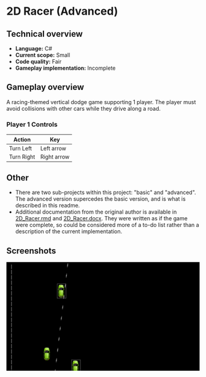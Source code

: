 # 2D Racer (Advanced)

## Technical overview

- **Language:** C#
- **Current scope:** Small
- **Code quality:** Fair
- **Gameplay implementation:** Incomplete

## Gameplay overview

A racing-themed vertical dodge game supporting 1 player. The player must avoid collisions with other cars while they drive along a road.

### Player 1 Controls

| Action      | Key         |
|-------------|-------------|
| Turn Left   | Left arrow  |
| Turn Right  | Right arrow |

## Other

- There are two sub-projects within this project: "basic" and "advanced". The advanced version supercedes the basic version, and is what is described in this readme.
- Additional documentation from the original author is available in [2D_Racer.rmd](docs/2D_Racer.rmd) and [2D_Racer.docx](docs/2D_Racer.docx). They were written as if the game were complete, so could be considered more of a to-do list rather than a description of the current implementation.

## Screenshots

![](docs/screenshot-01.png)